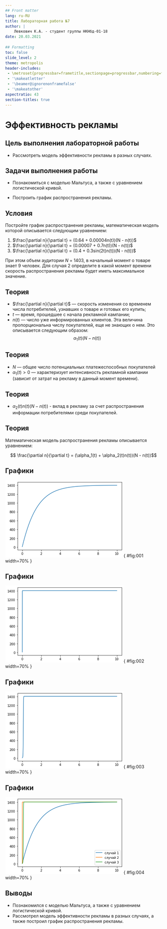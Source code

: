 ```yaml
---
## Front matter
lang: ru-RU
title: Лабораторная работа №7
author: |
	Левкович К.А. - студент группы НКНбд-01-18
date: 20.03.2021

## Formatting
toc: false
slide_level: 2
theme: metropolis
header-includes: 
 - \metroset{progressbar=frametitle,sectionpage=progressbar,numbering=fraction}
 - '\makeatletter'
 - '\beamer@ignorenonframefalse'
 - '\makeatother'
aspectratio: 43
section-titles: true
---
```


# Эффективность рекламы

## Цель выполнения лабораторной работы

- Рассмотреть модель эффективности рекламы в разных случаях.

## Задачи выполнения работы

- Познакомиться с моделью Мальтуса, а также с уравнением логистической кривой.

- Построить график распространения рекламы.

## Условия

Постройте график распространения рекламы, математическая модель которой описывается следующим уравнением:

1. $\frac{\partial n}{\partial t} = (0.64 + 0.00004n(t))(N - n(t))$
2. $\frac{\partial n}{\partial t} = (0.00007 + 0.7n(t))(N - n(t))$
3. $\frac{\partial n}{\partial t} = (0.4 + 0.3sin(2t)n(t))(N - n(t))$

При этом объем аудитории $N$ = 1403, в начальный момент о товаре знает 9 человек.
Для случая 2 определите в какой момент времени скорость распространения рекламы будет иметь максимальное значение.

## Теория

- $\frac{\partial n}{\partial t}$ — скорость изменения со временем числа потребителей, узнавших о товаре и готовых его купить;
- $t$ — время, прошедшее с начала рекламной кампании;
- $n(t)$ — число уже информированных клиентов. Эта величина пропорциональна числу покупателей, еще не знающих о нем. Это описывается следующим образом: $$ \alpha_1(t)(N-n(t)) $$

## Теория

- $N$ — общее число потенциальных платежеспособных покупателей
- $\alpha_1(t)>0$ — характеризует интенсивность рекламной кампании (зависит от затрат на рекламу в данный момент времени).

## Теория

- $\alpha_2(t)n(t)(N-n(t))$ - вклад в рекламу за счет распространения информации потребителями среди покупателей.

## Теория

Математическая модель распространения рекламы описывается уравнением:

$$ \frac{\partial n}{\partial t} = (\alpha_1(t) + \alpha_2(t)n(t))(N - n(t))$$

## Графики

![Первый случай](image/1.png){ #fig:001 width=70% }

## Графики

![Второй случай](image/2.png){ #fig:002 width=70% }

## Графики

![Третий случай](image/3.png){ #fig:003 width=70% }

## Графики

![Все случаи](image/4.png){ #fig:004 width=70% }

## Выводы

- Познакомился с моделью Мальтуса, а также с уравнением логистической кривой.
- Рассмотрел модель эффективности рекламы в разных случаях, а также построил график распространения рекламы.